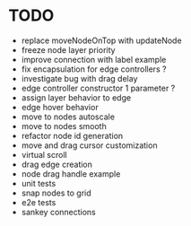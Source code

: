 # TODO

- replace moveNodeOnTop with updateNode
- freeze node layer priority
- improve connection with label example
- fix encapsulation for edge controllers ?
- investigate bug with drag delay
- edge controller constructor 1 parameter ?
- assign layer behavior to edge
- edge hover behavior
- move to nodes autoscale
- move to nodes smooth
- refactor node id generation
- move and drag cursor customization
- virtual scroll
- drag edge creation
- node drag handle example
- unit tests
- snap nodes to grid
- e2e tests
- sankey connections
